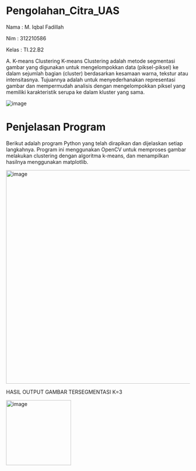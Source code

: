 # Pengolahan_Citra_UAS

Nama  : M. Iqbal Fadillah

Nim   : 312210586

Kelas : TI.22.B2

A. K-means Clustering
K-means Clustering adalah metode segmentasi gambar yang digunakan untuk mengelompokkan data (piksel-piksel) ke dalam sejumlah bagian (cluster) berdasarkan kesamaan warna, tekstur atau intensitasnya. Tujuannya adalah untuk menyederhanakan representasi gambar dan mempermudah analisis dengan mengelompokkan piksel yang memiliki karakteristik serupa ke dalam kluster yang sama.

![image](https://github.com/IQBAL06102002/Pengolahan_Citra_UAS/assets/115945207/6e3ced59-b72b-478f-b7df-c48d5c098a13)

# Penjelasan Program

Berikut adalah program Python yang telah dirapikan dan dijelaskan setiap langkahnya. Program ini menggunakan OpenCV untuk memproses gambar melakukan clustering dengan algoritma k-means, dan menampilkan hasilnya menggunakan matplotlib.

<img width="584" alt="image" src="https://github.com/IQBAL06102002/Pengolahan_Citra_UAS/assets/115945207/e95721d0-0ff8-44a1-9144-4bcfc15fb145">


HASIL OUTPUT GAMBAR TERSEGMENTASI K=3

<img width="178" alt="image" src="https://github.com/IQBAL06102002/Pengolahan_Citra_UAS/assets/115945207/5bc1f3fd-e0b2-410e-b378-2548e9d7d7c4">
